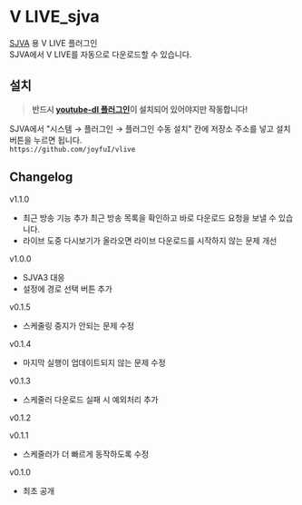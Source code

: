 # V LIVE_sjva
[SJVA](https://sjva.me/) 용 V LIVE 플러그인  
SJVA에서 V LIVE를 자동으로 다운로드할 수 있습니다.

## 설치
> **반드시 [youtube-dl 플러그인](https://github.com/joyfuI/youtube-dl)이 설치되어 있어야지만 작동합니다!**

SJVA에서 "시스템 → 플러그인 → 플러그인 수동 설치" 칸에 저장소 주소를 넣고 설치 버튼을 누르면 됩니다.  
`https://github.com/joyfuI/vlive`

## Changelog
v1.1.0
* 최근 방송 기능 추가
  최근 방송 목록을 확인하고 바로 다운로드 요청을 보낼 수 있습니다.
* 라이브 도중 다시보기가 올라오면 라이브 다운로드를 시작하지 않는 문제 개선

v1.0.0
* SJVA3 대응
* 설정에 경로 선택 버튼 추가

v0.1.5
* 스케줄링 중지가 안되는 문제 수정

v0.1.4
* 마지막 실행이 업데이트되지 않는 문제 수정

v0.1.3
* 스케줄러 다운로드 실패 시 예외처리 추가

v0.1.2

v0.1.1
* 스케줄러가 더 빠르게 동작하도록 수정

v0.1.0
* 최초 공개
